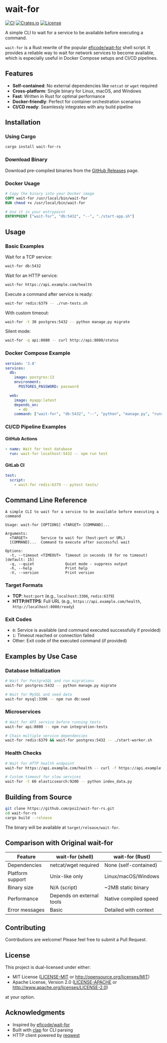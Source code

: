 # wait-for

[![CI](https://github.com/poi2/wait-for-rs/workflows/CI/badge.svg)](https://github.com/poi2/wait-for-rs/actions)
[![Crates.io](https://img.shields.io/crates/v/wait-for-rs.svg)](https://crates.io/crates/wait-for-rs)
[![License](https://img.shields.io/badge/license-MIT%2FApache--2.0-blue)](https://github.com/poi2/wait-for-rs)

A simple CLI to wait for a service to be available before executing a command.

`wait-for` is a Rust rewrite of the popular [eficode/wait-for](https://github.com/eficode/wait-for) shell script. It provides a reliable way to wait for network services to become available, which is especially useful in Docker Compose setups and CI/CD pipelines.

## Features

- **Self-contained**: No external dependencies like `netcat` or `wget` required
- **Cross-platform**: Single binary for Linux, macOS, and Windows
- **Fast**: Written in Rust for optimal performance
- **Docker-friendly**: Perfect for container orchestration scenarios
- **CI/CD ready**: Seamlessly integrates with any build pipeline

## Installation

### Using Cargo

```bash
cargo install wait-for-rs
```

### Download Binary

Download pre-compiled binaries from the [GitHub Releases](https://github.com/poi2/wait-for-rs/releases) page.

### Docker Usage

```dockerfile
# Copy the binary into your Docker image
COPY wait-for /usr/local/bin/wait-for
RUN chmod +x /usr/local/bin/wait-for

# Use it in your entrypoint
ENTRYPOINT ["wait-for", "db:5432", "--", "./start-app.sh"]
```

## Usage

### Basic Examples

Wait for a TCP service:
```bash
wait-for db:5432
```

Wait for an HTTP service:
```bash
wait-for https://api.example.com/health
```

Execute a command after service is ready:
```bash
wait-for redis:6379 -- ./run-tests.sh
```

With custom timeout:
```bash
wait-for -t 30 postgres:5432 -- python manage.py migrate
```

Silent mode:
```bash
wait-for -q api:8080 -- curl http://api:8080/status
```

### Docker Compose Example

```yaml
version: '3.8'
services:
  db:
    image: postgres:13
    environment:
      POSTGRES_PASSWORD: password

  web:
    image: myapp:latest
    depends_on:
      - db
    command: ["wait-for", "db:5432", "--", "python", "manage.py", "runserver"]
```

### CI/CD Pipeline Examples

#### GitHub Actions
```yaml
- name: Wait for test database
  run: wait-for localhost:5432 -- npm run test
```

#### GitLab CI
```yaml
test:
  script:
    - wait-for redis:6379 -- pytest tests/
```

## Command Line Reference

```
A simple CLI to wait for a service to be available before executing a command

Usage: wait-for [OPTIONS] <TARGET> [COMMAND]...

Arguments:
  <TARGET>      Service to wait for (host:port or URL)
  [COMMAND]...  Command to execute after successful wait

Options:
  -t, --timeout <TIMEOUT>  Timeout in seconds (0 for no timeout) [default: 15]
  -q, --quiet              Quiet mode - suppress output
  -h, --help               Print help
  -V, --version            Print version
```

### Target Formats

- **TCP**: `host:port` (e.g., `localhost:3306`, `redis:6379`)
- **HTTP/HTTPS**: Full URL (e.g., `https://api.example.com/health`, `http://localhost:8080/ready`)

### Exit Codes

- `0`: Service is available (and command executed successfully if provided)
- `1`: Timeout reached or connection failed
- Other: Exit code of the executed command (if provided)

## Examples by Use Case

### Database Initialization
```bash
# Wait for PostgreSQL and run migrations
wait-for postgres:5432 -- python manage.py migrate

# Wait for MySQL and seed data
wait-for mysql:3306 -- npm run db:seed
```

### Microservices
```bash
# Wait for API service before running tests
wait-for api:8080 -- npm run integration-tests

# Chain multiple service dependencies
wait-for redis:6379 && wait-for postgres:5432 -- ./start-worker.sh
```

### Health Checks
```bash
# Wait for HTTP health endpoint
wait-for https://api.example.com/health -- curl -f https://api.example.com/data

# Custom timeout for slow services
wait-for -t 60 elasticsearch:9200 -- python index_data.py
```

## Building from Source

```bash
git clone https://github.com/poi2/wait-for-rs.git
cd wait-for-rs
cargo build --release
```

The binary will be available at `target/release/wait-for`.

## Comparison with Original wait-for

| Feature | wait-for (shell) | wait-for (Rust) |
|---------|------------------|---------------------|
| Dependencies | netcat/wget required | None (self-contained) |
| Platform support | Unix-like only | Linux/macOS/Windows |
| Binary size | N/A (script) | ~2MB static binary |
| Performance | Depends on external tools | Native compiled speed |
| Error messages | Basic | Detailed with context |

## Contributing

Contributions are welcome! Please feel free to submit a Pull Request.

## License

This project is dual-licensed under either:

- MIT License ([LICENSE-MIT](LICENSE-MIT) or http://opensource.org/licenses/MIT)
- Apache License, Version 2.0 ([LICENSE-APACHE](LICENSE-APACHE) or http://www.apache.org/licenses/LICENSE-2.0)

at your option.

## Acknowledgments

- Inspired by [eficode/wait-for](https://github.com/eficode/wait-for)
- Built with [clap](https://github.com/clap-rs/clap) for CLI parsing
- HTTP client powered by [reqwest](https://github.com/seanmonstar/reqwest)